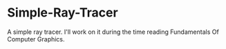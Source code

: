# Simple-Ray-Tracer
A simple ray tracer. I'll work on it during the time reading Fundamentals Of Computer Graphics. 
